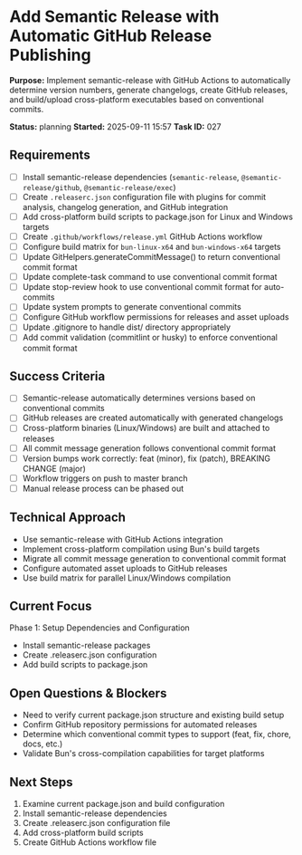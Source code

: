 # Add Semantic Release with Automatic GitHub Release Publishing

**Purpose:** Implement semantic-release with GitHub Actions to automatically determine version numbers, generate changelogs, create GitHub releases, and build/upload cross-platform executables based on conventional commits.

**Status:** planning
**Started:** 2025-09-11 15:57
**Task ID:** 027

## Requirements
- [ ] Install semantic-release dependencies (`semantic-release`, `@semantic-release/github`, `@semantic-release/exec`)
- [ ] Create `.releaserc.json` configuration file with plugins for commit analysis, changelog generation, and GitHub integration
- [ ] Add cross-platform build scripts to package.json for Linux and Windows targets
- [ ] Create `.github/workflows/release.yml` GitHub Actions workflow
- [ ] Configure build matrix for `bun-linux-x64` and `bun-windows-x64` targets
- [ ] Update GitHelpers.generateCommitMessage() to return conventional commit format
- [ ] Update complete-task command to use conventional commit format
- [ ] Update stop-review hook to use conventional commit format for auto-commits
- [ ] Update system prompts to generate conventional commits
- [ ] Configure GitHub workflow permissions for releases and asset uploads
- [ ] Update .gitignore to handle dist/ directory appropriately
- [ ] Add commit validation (commitlint or husky) to enforce conventional commit format

## Success Criteria
- [ ] Semantic-release automatically determines versions based on conventional commits
- [ ] GitHub releases are created automatically with generated changelogs
- [ ] Cross-platform binaries (Linux/Windows) are built and attached to releases
- [ ] All commit message generation follows conventional commit format
- [ ] Version bumps work correctly: feat (minor), fix (patch), BREAKING CHANGE (major)
- [ ] Workflow triggers on push to master branch
- [ ] Manual release process can be phased out

## Technical Approach
- Use semantic-release with GitHub Actions integration
- Implement cross-platform compilation using Bun's build targets
- Migrate all commit message generation to conventional commit format
- Configure automated asset uploads to GitHub releases
- Use build matrix for parallel Linux/Windows compilation

## Current Focus
Phase 1: Setup Dependencies and Configuration
- Install semantic-release packages
- Create .releaserc.json configuration
- Add build scripts to package.json

## Open Questions & Blockers
- Need to verify current package.json structure and existing build setup
- Confirm GitHub repository permissions for automated releases
- Determine which conventional commit types to support (feat, fix, chore, docs, etc.)
- Validate Bun's cross-compilation capabilities for target platforms

## Next Steps
1. Examine current package.json and build configuration
2. Install semantic-release dependencies
3. Create .releaserc.json configuration file
4. Add cross-platform build scripts
5. Create GitHub Actions workflow file

<!-- branch: feature/semantic-release-setup-027 -->